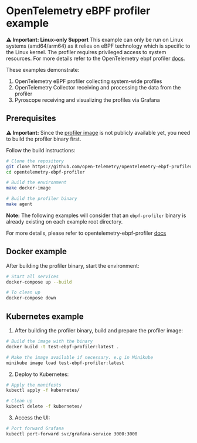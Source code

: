 # OpenTelemetry eBPF profiler example

**⚠️ Important: Linux-only Support**
This example can only be run on Linux systems (amd64/arm64) as it relies on eBPF technology which is specific to the Linux kernel. The profiler requires privileged access to system resources.
For more details refer to the OpenTelemetry ebpf profiler [docs](https://github.com/open-telemetry/opentelemetry-ebpf-profiler).

These examples demonstrate:
1. OpenTelemetry eBPF profiler collecting system-wide profiles
2. OpenTelemetry Collector receiving and processing the data from the profiler
3. Pyroscope receiving and visualizing the profiles via Grafana

## Prerequisites
**⚠️ Important:** Since the [profiler image](https://hub.docker.com/r/otel/opentelemetry-ebpf-profiler-dev) is not publicly available yet, you need to build the profiler binary first.

Follow the build instructions:

```bash
# Clone the repository
git clone https://github.com/open-telemetry/opentelemetry-ebpf-profiler
cd opentelemetry-ebpf-profiler

# Build the environment
make docker-image

# Build the profiler binary
make agent
```
**Note:** The following examples will consider that an `ebpf-profiler` binary is already existing on each example root directory.

For more details, please refer to opentelemetry-ebpf-profiler [docs](https://github.com/open-telemetry/opentelemetry-ebpf-profiler?tab=readme-ov-file#building)

## Docker example

After building the profiler binary, start the environment:

```bash
# Start all services
docker-compose up --build

# To clean up
docker-compose down
```

## Kubernetes example

1. After building the profiler binary, build and prepare the profiler image:

```bash
# Build the image with the binary
docker build -t test-ebpf-profiler:latest .

# Make the image available if necessary. e.g in Minikube
minikube image load test-ebpf-profiler:latest
```
2. Deploy to Kubernetes:
```bash
# Apply the manifests
kubectl apply -f kubernetes/

# Clean up
kubectl delete -f kubernetes/
```
3. Access the UI:
```bash
# Port forward Grafana
kubectl port-forward svc/grafana-service 3000:3000
```
